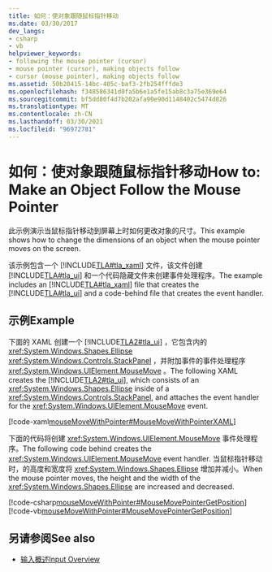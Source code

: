 ```yaml
---
title: 如何：使对象跟随鼠标指针移动
ms.date: 03/30/2017
dev_langs:
- csharp
- vb
helpviewer_keywords:
- following the mouse pointer (cursor)
- mouse pointer (cursor), making objects follow
- cursor (mouse pointer), making objects follow
ms.assetid: 50b20415-14bc-405c-baf3-2fb254fffde3
ms.openlocfilehash: f348586341d0fa5b6e1a5fe15ab8c3a75e369e64
ms.sourcegitcommit: bf5dd80f4d7b202afa90e90d1148402c5474d826
ms.translationtype: MT
ms.contentlocale: zh-CN
ms.lasthandoff: 03/30/2021
ms.locfileid: "96972781"
---
```

# <a name="how-to-make-an-object-follow-the-mouse-pointer"></a><span data-ttu-id="dd3e2-102">如何：使对象跟随鼠标指针移动</span><span class="sxs-lookup"><span data-stu-id="dd3e2-102">How to: Make an Object Follow the Mouse Pointer</span></span>
<span data-ttu-id="dd3e2-103">此示例演示当鼠标指针移动到屏幕上时如何更改对象的尺寸。</span><span class="sxs-lookup"><span data-stu-id="dd3e2-103">This example shows how to change the dimensions of an object when the mouse pointer moves on the screen.</span></span>  
  
 <span data-ttu-id="dd3e2-104">该示例包含一个 [!INCLUDE[TLA#tla_xaml](../../../includes/tlasharptla-xaml-md.md)] 文件，该文件创建 [!INCLUDE[TLA#tla_ui](../../../includes/tlasharptla-ui-md.md)] 和一个代码隐藏文件来创建事件处理程序。</span><span class="sxs-lookup"><span data-stu-id="dd3e2-104">The example includes an [!INCLUDE[TLA#tla_xaml](../../../includes/tlasharptla-xaml-md.md)] file that creates the [!INCLUDE[TLA#tla_ui](../../../includes/tlasharptla-ui-md.md)] and a code-behind file that creates the event handler.</span></span>  
  
## <a name="example"></a><span data-ttu-id="dd3e2-105">示例</span><span class="sxs-lookup"><span data-stu-id="dd3e2-105">Example</span></span>  
 <span data-ttu-id="dd3e2-106">下面的 XAML 创建一个 [!INCLUDE[TLA2#tla_ui](../../../includes/tla2sharptla-ui-md.md)] ，它包含内的 <xref:System.Windows.Shapes.Ellipse> <xref:System.Windows.Controls.StackPanel> ，并附加事件的事件处理程序 <xref:System.Windows.UIElement.MouseMove> 。</span><span class="sxs-lookup"><span data-stu-id="dd3e2-106">The following XAML creates the [!INCLUDE[TLA2#tla_ui](../../../includes/tla2sharptla-ui-md.md)], which consists of an <xref:System.Windows.Shapes.Ellipse> inside of a <xref:System.Windows.Controls.StackPanel>, and attaches the event handler for the <xref:System.Windows.UIElement.MouseMove> event.</span></span>  
  
 [!code-xaml[mouseMoveWithPointer#MouseMoveWithPointerXAML](~/samples/snippets/csharp/VS_Snippets_Wpf/mouseMoveWithPointer/CSharp/Window1.xaml#mousemovewithpointerxaml)]  
  
 <span data-ttu-id="dd3e2-107">下面的代码将创建 <xref:System.Windows.UIElement.MouseMove> 事件处理程序。</span><span class="sxs-lookup"><span data-stu-id="dd3e2-107">The following code behind creates the <xref:System.Windows.UIElement.MouseMove> event handler.</span></span>  <span data-ttu-id="dd3e2-108">当鼠标指针移动时，的高度和宽度将 <xref:System.Windows.Shapes.Ellipse> 增加并减小。</span><span class="sxs-lookup"><span data-stu-id="dd3e2-108">When the mouse pointer moves, the height and the width of the <xref:System.Windows.Shapes.Ellipse> are increased and decreased.</span></span>  
  
 [!code-csharp[mouseMoveWithPointer#MouseMovePointerGetPosition](~/samples/snippets/csharp/VS_Snippets_Wpf/mouseMoveWithPointer/CSharp/Window1.xaml.cs#mousemovepointergetposition)]
 [!code-vb[mouseMoveWithPointer#MouseMovePointerGetPosition](~/samples/snippets/visualbasic/VS_Snippets_Wpf/mouseMoveWithPointer/VisualBasic/Window1.xaml.vb#mousemovepointergetposition)]  
  
## <a name="see-also"></a><span data-ttu-id="dd3e2-109">另请参阅</span><span class="sxs-lookup"><span data-stu-id="dd3e2-109">See also</span></span>

- [<span data-ttu-id="dd3e2-110">输入概述</span><span class="sxs-lookup"><span data-stu-id="dd3e2-110">Input Overview</span></span>](input-overview.md)
